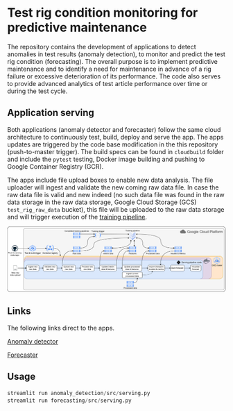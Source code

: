 # Test rig condition monitoring for predictive maintenance

The repository contains the development of applications to detect anomalies in test results (anomaly detection), to monitor and predict the test rig condition (forecasting). The overall purpose is to implement predictive maintenance and to identify a need for maintenance in advance of a rig failure or excessive deterioration of its performance. The code also serves to provide advanced analytics of test article performance over time or during the test cycle.

## Application serving

Both applications (anomaly detector and forecaster) follow the same cloud architecture to continuously test, build, deploy and serve the app. The apps updates are triggered by the code base modification in the this repository (push-to-master trigger). The build specs can be found in `cloudbuild` folder and include the `pytest` testing, Docker image building and pushing to Google  Container Registry (GCR).

The apps include file upload boxes to enable new data analysis. The file uploader will ingest and validate the new coming raw data file. In case the raw data file is valid and new indeed (no such data file was found in the raw data storage in the raw data storage, Google Cloud Storage (GCS) `test_rig_raw_data` bucket), this file will be uploaded to the raw data storage and will trigger execution of the [training pipeline](https://github.com/ivanokhotnikov/test_rig_forecast_training).

![App serving architecture](https://github.com/ivanokhotnikov/test_rig_serving/blob/master/images/serving.png?raw=True)

## Links

The following links direct to the apps.

[Anomaly detector](http://detector.hydreco.uk/)

[Forecaster](http://forecaster.hydreco.uk/)

## Usage

```python
streamlit run anomaly_detection/src/serving.py
streamlit run forecasting/src/serving.py
```

